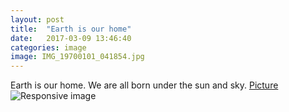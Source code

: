 ```yaml
---
layout: post
title:  "Earth is our home"
date:   2017-03-09 13:46:40
categories: image
image: IMG_19700101_041854.jpg
---
```


Earth is our home. We are all born under the sun and sky. 
[Picture](https://terraphilosofica.github.io/IMG_19700101_041854.jpg)
<img src="https://terraphilosofica.github.io/IMG_19700101_041854.jpg" class="img-responsive" alt="Responsive image">


